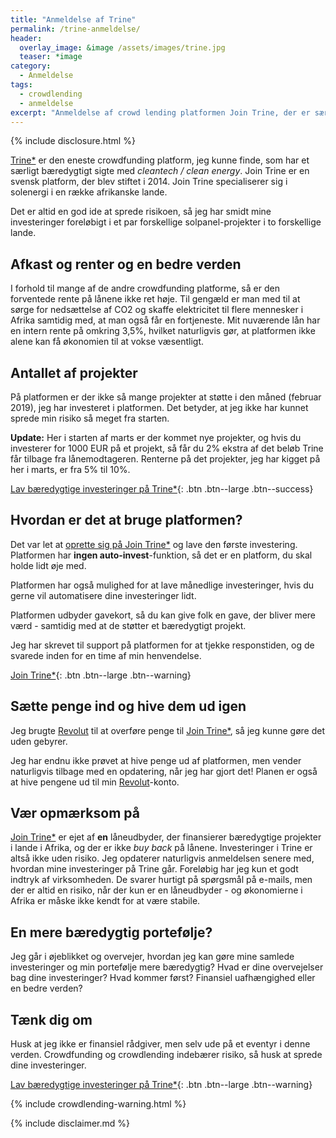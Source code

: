 ```yaml
---
title: "Anmeldelse af Trine"
permalink: /trine-anmeldelse/
header:
  overlay_image: &image /assets/images/trine.jpg
  teaser: *image  
category:
  - Anmeldelse
tags:
  - crowdlending
  - anmeldelse
excerpt: "Anmeldelse af crowd lending platformen Join Trine, der er særligt målrettet mod bæredygtige projekter."
---
```


{% include disclosure.html %}

[Trine\*](/go/trine/) er den eneste crowdfunding platform, jeg kunne finde, som har et særligt bæredygtigt sigte med _cleantech / clean energy_. Join Trine er en svensk platform, der blev stiftet i 2014. Join Trine specialiserer sig i solenergi i en række afrikanske lande. 

Det er altid en god ide at sprede risikoen, så jeg har smidt mine investeringer foreløbigt i et par forskellige solpanel-projekter i to forskellige lande.

## Afkast og renter og en bedre verden

I forhold til mange af de andre crowdfunding platforme, så er den forventede rente på lånene ikke ret høje. Til gengæld er man med til at sørge for nedsættelse af CO2 og skaffe elektricitet til flere mennesker i Afrika samtidig med, at man også får en fortjeneste. Mit nuværende lån har en intern rente på omkring 3,5%, hvilket naturligvis gør, at platformen ikke alene kan få økonomien til at vokse væsentligt.

## Antallet af projekter

På platformen er der ikke så mange projekter at støtte i den måned (februar 2019), jeg har investeret i platformen. Det betyder, at jeg ikke har kunnet sprede min risiko så meget fra starten. 

**Update:** Her i starten af marts er der kommet nye projekter, og hvis du investerer for 1000 EUR på et projekt, så får du 2% ekstra af det beløb Trine får tilbage fra lånemodtageren. Renterne på det projekter, jeg har kigget på her i marts, er fra 5% til 10%.

[Lav bæredygtige investeringer på Trine*](/go/trine/){: .btn .btn--large .btn--success}

## Hvordan er det at bruge platformen?

Det var let at [oprette sig på Join Trine*](/go/trine/) og lave den første investering. Platformen har **ingen auto-invest**-funktion, så det er en platform, du skal holde lidt øje med. 

Platformen har også mulighed for at lave månedlige investeringer, hvis du gerne vil automatisere dine investeringer lidt.

Platformen udbyder gavekort, så du kan give folk en gave, der bliver mere værd - samtidig med at de støtter et bæredygtigt projekt.

Jeg har skrevet til support på platformen for at tjekke responstiden, og de svarede inden for en time af min henvendelse.

[Join Trine\*](/go/trine/){: .btn .btn--large .btn--warning}

## Sætte penge ind og hive dem ud igen

Jeg brugte [Revolut](/revolut-anmeldelse/) til at overføre penge til [Join Trine*](/go/trine/), så jeg kunne gøre det uden gebyrer.

Jeg har endnu ikke prøvet at hive penge ud af platformen, men vender naturligvis tilbage med en opdatering, når jeg har gjort det! Planen er også at hive pengene ud til min [Revolut](/revolut-anmeldelse/)-konto.

## Vær opmærksom på

[Join Trine\*](/go/trine/) er ejet af **en** låneudbyder, der finansierer bæredygtige projekter i lande i Afrika, og der er ikke _buy back_ på lånene. Investeringer i Trine er altså ikke uden risiko. Jeg opdaterer naturligvis anmeldelsen senere med, hvordan mine investeringer på Trine går. Foreløbig har jeg kun et godt indtryk af virksomheden. De svarer hurtigt på spørgsmål på e-mails, men der er altid en risiko, når der kun er en låneudbyder - og økonomierne i Afrika er måske ikke kendt for at være stabile.

## En mere bæredygtig portefølje?

Jeg går i øjeblikket og overvejer, hvordan jeg kan gøre mine samlede investeringer og min portefølje mere bæredygtig? Hvad er dine overvejelser bag dine investeringer? Hvad kommer først? Finansiel uafhængighed eller en bedre verden?

## Tænk dig om

Husk at jeg ikke er finansiel rådgiver, men selv ude på et eventyr i denne verden. Crowdfunding og crowdlending indebærer risiko, så husk at sprede dine investeringer.

[Lav bæredygtige investeringer på Trine\*](/go/trine/){: .btn .btn--large .btn--warning}

{% include crowdlending-warning.html %}

{% include disclaimer.md %}
